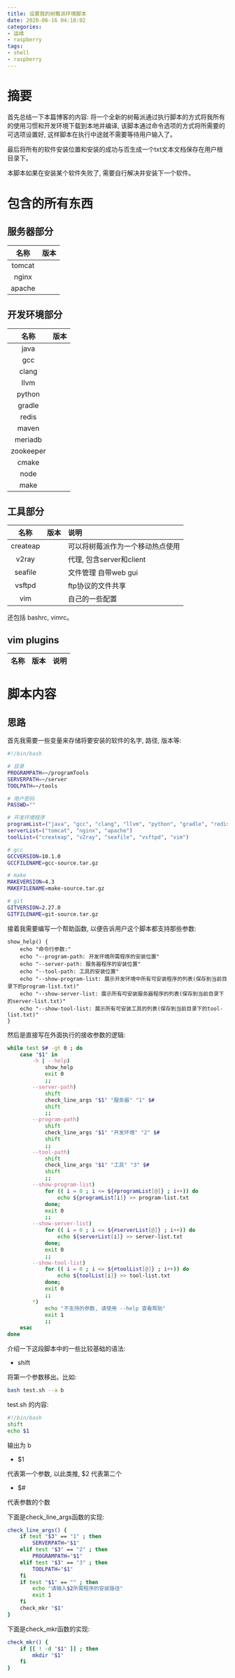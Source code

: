 ```yaml
---
title: 设置我的树莓派环境脚本
date: 2020-06-16 04:18:02
categories:
- 运维
- raspberry
tags:
- shell
- raspberry
---
```


# 摘要

首先总结一下本篇博客的内容: 将一个全新的树莓派通过执行脚本的方式将我所有的使用习惯和开发环境下载到本地并编译, 该脚本通过命令选项的方式将所需要的可选项设置好, 这样脚本在执行中途就不需要等待用户输入了。

最后将所有的软件安装位置和安装的成功与否生成一个txt文本文档保存在用户根目录下。

本脚本如果在安装某个软件失败了, 需要自行解决并安装下一个软件。

<!--more-->

# 包含的所有东西

## 服务器部分

| 名称 | 版本 |
| :--: | :--: |
| tomcat | |
| nginx | |
| apache | |

## 开发环境部分

| 名称 | 版本 |
| :--: | :--: |
| java | |
| gcc | |
| clang | |
| llvm | |
| python | |
| gradle | |
| redis | |
| maven | |
| meriadb | |
| zookeeper | |
| cmake | |
| node | |
| make | |

## 工具部分

| 名称 | 版本 | 说明 |
| :--: | :--: | :--- |
| createap | | 可以将树莓派作为一个移动热点使用 |
| v2ray | | 代理, 包含server和client |
| seafile | | 文件管理 自带web gui |
| vsftpd | | ftp协议的文件共享 |
| vim | | 自己的一些配置 |

还包括 bashrc, vimrc。

## vim plugins

| 名称 | 版本 | 说明 |
| :--: | :--: | :--: |

# 脚本内容

## 思路

首先我需要一些变量来存储将要安装的软件的名字, 路径, 版本等:

```sh
#!/bin/bash

# 目录
PROGRAMPATH=~/programTools
SERVERPATH=~/server
TOOLPATH=~/tools

# 用户密码
PASSWD=""

# 开发环境程序
programList=("java", "gcc", "clang", "llvm", "python", "gradle", "redis", "maven", "meriadb", "zookeeper", "cmake", "node", "make")
serverList=("tomcat", "nginx", "apache")
toolList=("createap", "v2ray", "seafile", "vsftpd", "vim")

# gcc
GCCVERSION=10.1.0
GCCFILENAME=gcc-source.tar.gz

# make
MAKEVERSION=4.3
MAKEFILENAME=make-source.tar.gz

# git
GITVERSION=2.27.0
GITFILENAME=git-source.tar.gz
```

接着我需要编写一个帮助函数, 以便告诉用户这个脚本都支持那些参数:

```
show_help() {
	echo "命令行参数:"
	echo "--program-path: 开发环境所需程序的安装位置"
	echo "--server-path: 服务器程序的安装位置"
	echo "--tool-path: 工具的安装位置"
	echo "--show-program-list: 展示开发环境中所有可安装程序的列表(保存到当前目录下的program-list.txt)"
	echo "--show-server-list: 展示所有可安装服务器程序的列表(保存到当前目录下的server-list.txt)"
	echo "--show-tool-list: 展示所有可安装工具的列表(保存到当前目录下的tool-list.txt)"
}
```

然后是直接写在外面执行的接收参数的逻辑:

```sh
while test $# -gt 0 ; do
	case "$1" in
		-h | --help)
			show_help
			exit 0
			;;
		--server-path)
			shift
			check_line_args "$1" "服务器" "1" $#
			shift
			;;
		--program-path)
			shift
			check_line_args "$1" "开发环境" "2" $#
			shift
			;;
		--tool-path)
			shift
			check_line_args "$1" "工具" "3" $#
			shift
			;;
		--show-program-list)
			for (( i = 0 ; i <= ${#programList[@]} ; i++)) do
				echo ${programList[i]} >> program-list.txt
			done;
			exit 0
			;;
		--show-server-list)
			for (( i = 0 ; i <= ${#serverList[@]} ; i++)) do
				echo ${serverList[i]} >> server-list.txt
			done;
			exit 0
			;;
		--show-tool-list)
			for (( i = 0 ; i <= ${#toolList[@]} ; i++)) do
				echo ${toolList[i]} >> tool-list.txt
			done;
			exit 0
			;;
		*)
			echo "不支持的参数, 请使用 --help 查看帮助"
			exit 1
			;;
	esac
done
```

介绍一下这段脚本中的一些比较基础的语法:

* shift

将第一个参数移出。比如:

```sh
bash test.sh --a b
```

test.sh 的内容:

```sh
#!/bin/bash
shift
echo $1
```

输出为 b

* $1

代表第一个参数, 以此类推, $2 代表第二个

* $#

代表参数的个数

下面是check_line_args函数的实现:

```sh
check_line_args() {
	if test "$3" == "1" ; then
		SERVERPATH="$1"
	elif test "$3" == "2" ; then
		PROGRAMPATH="$1"
	elif test "$3" == "3" ; then
		TOOLPATH="$1"
	fi
	if test "$1" == "" ; then
		echo "请输入$2所需程序的安装路径"
		exit 1
	fi
	check_mkr "$1"
}
```

下面是check_mkr函数的实现:

```sh
check_mkr() {
	if [[ ! -d "$1" ]] ; then
		mkdir "$1"
	fi
}
```
